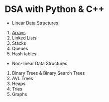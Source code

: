 # DSA with Python & C++

* Linear Data Structures
1. [Arrays](https://github.com/AshiishKarhade/dsa-with-python-and-cpp/tree/master/1.%20Arrays)
2. Linked Lists
3. Stacks
4. Queues
5. Hash tables

* Non-linear Data Structures
1. Binary Trees & Binary Search Trees
2. AVL Trees
3. Heaps
4. Tries
5. Graphs